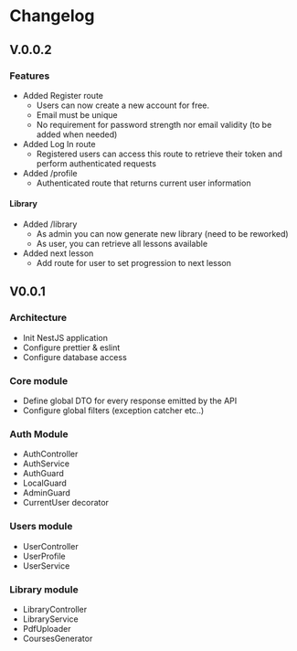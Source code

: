 # Changelog

## V.0.0.2

### Features

- Added Register route
  - Users can now create a new account for free.
  - Email must be unique
  - No requirement for password strength nor email validity (to be added when needed)
- Added Log In route
  - Registered users can access this route to retrieve their token and perform authenticated requests
- Added /profile
  - Authenticated route that returns current user information

#### Library

- Added /library
  - As admin you can now generate new library (need to be reworked)
  - As user, you can retrieve all lessons available
- Added next lesson
  - Add route for user to set progression to next lesson

## V0.0.1

### Architecture

- Init NestJS application
- Configure prettier & eslint
- Configure database access

### Core module

- Define global DTO for every response emitted by the API
- Configure global filters (exception catcher etc..)

### Auth Module

- AuthController
- AuthService
- AuthGuard
- LocalGuard
- AdminGuard
- CurrentUser decorator

### Users module

- UserController
- UserProfile
- UserService

### Library module

- LibraryController
- LibraryService
- PdfUploader
- CoursesGenerator
